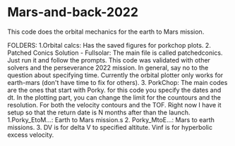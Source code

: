 # Mars-and-back-2022

This code does the orbital mechanics for the earth to Mars mission. 

FOLDERS:
1.Orbital calcs: Has the saved figures for porkchop plots. 
2. Patched Conics Solution - Fullsolar: The main file is called patchedconics. Just run it and follow the prompts. 
This code was validated with other solvers and the perseverance 2022 mission. In general, say no to the question about specifying time. 
Currently the orbital plotter only works for earth-mars (don't have time to fix for others). 
3. PorkChop: The main codes are the ones that start with Porky. 
  for this code you specify the dates and dt. In the plotting part, you can change the limit for the countours and the resolution. For both the velocity contours and the TOF. 
  Right now I have it setup so that the return date is N months after than the launch. 
      1.Porky_EtoM...: Earth to Mars mission.s
      2. Porky_MtoE...: Mars to earth missions. 
      3. DV is for delta V to specified altitute. 
         Vinf is for hyperbolic excess velocity. 

